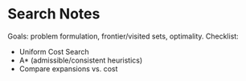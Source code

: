 # Search Notes
Goals: problem formulation, frontier/visited sets, optimality.
Checklist:
- Uniform Cost Search
- A* (admissible/consistent heuristics)
- Compare expansions vs. cost
